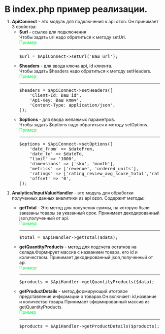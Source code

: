 <b style='font-size:28px'>В index.php пример реализации.</b>
<ol><li><b>ApiConnect</b> - это модуль для подключения к api ozon. Он принимает 3 свойства:
<ul><li><b>$url</b> - ссылка для подключения</li>Чтобы задать url надо обратиться к методу setUrl.<br>
<span style="color: rgb(0,245,58)">Пример: <hr></span>
<pre>$url = $ApiConnect->setUrl('Ваш url');</pre>
<li><b>$headers</b> - для ввода ключа api, id клиента. <br>Чтобы задать $headers надо обратиться к методу setHeaders.
<br><span style="color: #00f53a">Пример: </span><hr>
<pre>$headers = $ApiConnect->setHeaders([
    'Client-Id: Ваш id', 
    'Api-Key: Ваш ключ', 
    'Content-Type: application/json',
]);</pre>
</li>
<li><b>$options</b> - для ввода желаемых параметров. <br>Чтобы задать $options надо обратиться к методу setOptions.
<span style="color: #00f53a">Пример:</span> <hr>
<pre>$options = $ApiConnect->setOptions([
    'date_from' => $dateFrom,
    'date_to' => $dateTo,
    "limit" => '1000',
    'dimensions' => ['sku', 'month'],
    'metrics' => ['revenue', 'ordered_units'],
    'ratings' => ['rating_review_avg_score_total','rating_price'],
    'offset' => '0',
]);</pre></li></ul></li></ol>
<ol><li><b>Analytics/InputValueHandler</b> - это модуль для обработки полученных данных аналитики из api ozon. 
Содержит методы: </li>
<ul><li><b>getTotal</b> - Это метод для получения суммы, на которую были заказаны товары за указанный срок.
Принимает декодированный json,полученный от api. <br>
<span style="color: #00f53a">Пример: </span><hr><pre>$total = $ApiHandler->getTotal($data);</pre></li><li><b>getQuantityProducts</b> - метод для подсчета остатков на складе.Формирует массив с названием товара, его id и количеством.
Принимает декодированный json,полученный от api <br><span style="color: #00f53a">Пример:</span><hr><pre>$products = $ApiHandler->getQuantityProducts($data);</pre></li>
<li><b>getProductDetails</b> - метод,формирующий итоговое представление информации о товарах.Он включает: id,название и количество товара.Принимает сформированный массив из getQuantityProducts.</li><span style="color: #00f53a">Пример</span><hr> <pre>$products = $ApiHandler->getProductDetails($products);</pre></ul></ol>
